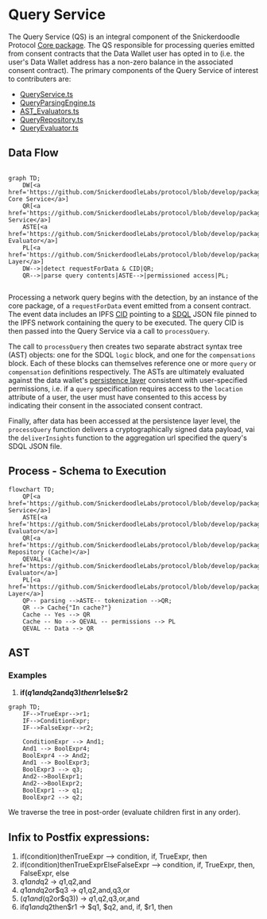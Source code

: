 # Query Service

The Query Service (QS) is an integral component of the Snickerdoodle Protocol [Core package](/packages/core/README.md). The QS responsible for 
processing queries emitted from consent contracts that the Data Wallet user has opted in to (i.e. the user's Data Wallet address has a non-zero balance
in the associated consent contract). The primary components of the Query Service of interest to contributers are:

- [QueryService.ts](/packages/core/src/implementations/business/QueryService.ts)
- [QueryParsingEngine.ts](/packages/core/src/implementations/business/utilities/QueryParsingEngine.ts)
- [AST_Evaluators.ts](/packages/core/src/implementations/business/utilities/query/AST_Evaluator.ts)
- [QueryRepository.ts](/packages/core/src/implementations/business/utilities/query/QueryRepository.ts)
- [QueryEvaluator.ts](/packages/core/src/implementations/business/utilities/query/QueryEvaluator.ts)

## Data Flow

```mermaid

graph TD;
    DW[<a href='https://github.com/SnickerdoodleLabs/protocol/blob/develop/packages/core/src/implementations/SnickerdoodleCore.ts'>Snickerdoodle Core Service</a>]
    QR[<a href='https://github.com/SnickerdoodleLabs/protocol/blob/develop/packages/core/src/implementations/business/QueryService.ts'>Query Service</a>]
    ASTE[<a href='https://github.com/SnickerdoodleLabs/protocol/blob/develop/packages/core/src/implementations/business/QueryService.ts'>AST Evaluator</a>]
    PL[<a href='https://github.com/SnickerdoodleLabs/protocol/blob/develop/packages/persistence/src/DataWalletPersistence.ts'>Persistence Layer</a>]
    DW-->|detect requestForData & CID|QR;
    QR-->|parse query contents|ASTE-->|permissioned access|PL;
    
```

Processing a network query begins with the detection, by an instance of the core package, of a `requestForData` event emitted from a consent contract. The event data includes 
an IPFS [CID](https://proto.school/anatomy-of-a-cid/01/) pointing to a [SDQL](/documentation/sdql/README.md) JSON file pinned to the IPFS network containing the query to be 
executed. The query CID is then passed into the Query Service via a call to `processQuery`. 

The call to `processQuery` then creates two separate abstract syntax tree (AST) objects: one for the SDQL `logic` block, and one for the `compensations` block. Each of these 
blocks can themselves reference one or more `query` or `compensation` definitions respectively. The ASTs are ultimately evaluated against the data wallet's
[persistence layer](/packages/persistence/README.md) consistent with user-specified permissions, i.e. if a `query` specification requires access to the `location` attribute of a 
user, the user must have consented to this access by indicating their consent in the associated consent contract. 

Finally, after data has been accessed at the persistence layer level, the `processQuery` function delivers a cryptographically signed data payload, vai the `deliverInsights`
function to the aggregation url specified the query's SDQL JSON file. 

## Process - Schema to Execution

```mermaid
flowchart TD;
    QP[<a href='https://github.com/SnickerdoodleLabs/protocol/blob/develop/packages/core/src/implementations/business/QueryService.ts'>Query Service</a>]
    ASTE[<a href='https://github.com/SnickerdoodleLabs/protocol/blob/develop/packages/core/src/implementations/business/QueryService.ts'>AST Evaluator</a>]
    QR[<a href='https://github.com/SnickerdoodleLabs/protocol/blob/develop/packages/core/src/implementations/business/utilities/query/QueryRepository.ts'>Query Repository (Cache)</a>]
    QEVAL[<a href='https://github.com/SnickerdoodleLabs/protocol/blob/develop/packages/core/src/implementations/business/utilities/query/QueryEvaluator.ts'>Query Evaluator</a>]
    PL[<a href='https://github.com/SnickerdoodleLabs/protocol/blob/develop/packages/persistence/src/DataWalletPersistence.ts'>Persistence Layer</a>]
    QP-- parsing -->ASTE-- tokenization -->QR;
    QR --> Cache{"In cache?"}
    Cache -- Yes --> QR
    Cache -- No --> QEVAL -- permissions --> PL
    QEVAL -- Data --> QR
```


## AST

### Examples
1. **if($q1and$q2and$q3)then$r1else$r2**

```mermaid
graph TD;
    IF-->TrueExpr-->r1;
    IF-->ConditionExpr;
    IF-->FalseExpr-->r2;

    ConditionExpr --> And1;
    And1 --> BoolExpr4;
    BoolExpr4 --> And2;
    And1 --> BoolExpr3;
    BoolExpr3 --> q3;
    And2-->BoolExpr1;
    And2-->BoolExpr2;
    BoolExpr1 --> q1;
    BoolExpr2 --> q2;

```

We traverse the tree in post-order (evaluate children first in any order).


## Infix to Postfix expressions:

1. if(condition)thenTrueExpr --> condition, if, TrueExpr, then
2. if(condition)thenTrueExprElseFalseExpr --> condition, if, TrueExpr, then, FalseExpr, else
3. $q1and$q2 -> $q1,$q2,and
4. $q1and$q2or$q3 -> $q1,$q2,and,q3,or
5. ($q1and($q2or$q3)) -> $q1,$q2,q3,or,and
6. if$q1and$q2then$r1 -> $q1, $q2, and, if, $r1, then